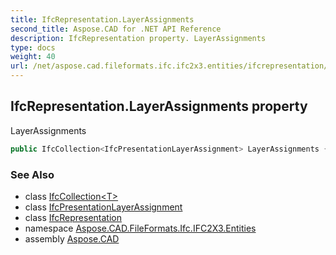 ```yaml
---
title: IfcRepresentation.LayerAssignments
second_title: Aspose.CAD for .NET API Reference
description: IfcRepresentation property. LayerAssignments
type: docs
weight: 40
url: /net/aspose.cad.fileformats.ifc.ifc2x3.entities/ifcrepresentation/layerassignments/
---
```

## IfcRepresentation.LayerAssignments property

LayerAssignments

```csharp
public IfcCollection<IfcPresentationLayerAssignment> LayerAssignments { get; }
```

### See Also

* class [IfcCollection&lt;T&gt;](../../../aspose.cad.fileformats.ifc/ifccollection-1/)
* class [IfcPresentationLayerAssignment](../../ifcpresentationlayerassignment/)
* class [IfcRepresentation](../)
* namespace [Aspose.CAD.FileFormats.Ifc.IFC2X3.Entities](../../ifcrepresentation/)
* assembly [Aspose.CAD](../../../)


